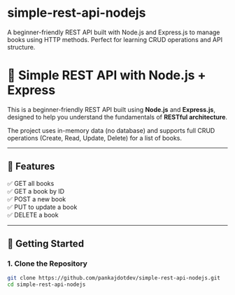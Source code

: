 # simple-rest-api-nodejs
A beginner-friendly REST API built with Node.js and Express.js to manage books using HTTP methods. Perfect for learning CRUD operations and API structure.
# 📘 Simple REST API with Node.js + Express

This is a beginner-friendly REST API built using **Node.js** and **Express.js**, designed to help you understand the fundamentals of **RESTful architecture**.

The project uses in-memory data (no database) and supports full CRUD operations (Create, Read, Update, Delete) for a list of books.

---

## 📌 Features

✅ GET all books  
✅ GET a book by ID  
✅ POST a new book  
✅ PUT to update a book  
✅ DELETE a book

---

## 🚀 Getting Started

### 1. Clone the Repository

```bash
git clone https://github.com/pankajdotdev/simple-rest-api-nodejs.git
cd simple-rest-api-nodejs

